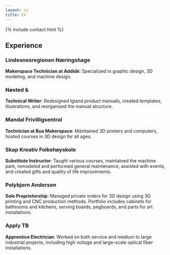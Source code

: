 ```yaml
---
layout: cv
title: CV
---
```


{% include contact.html %}

## Experience

### **Lindesnesregionen Næringshage**
**Makerspace Technician at Addidé**: Specialized in graphic design, 3D modeling, and machine design.

### **Nøsted &**
**Technical Writer**: Redesigned Igland product manuals, created templates, illustrations, and reorganized the manual structure.

### **Mandal Frivilligsentral**
**Technician at Bua Makerspace**: Maintained 3D printers and computers, hosted courses in 3D design for all ages.

### **Skap Kreativ Folkehøyskole**
**Substitute Instructor**: Taught various courses, maintained the machine park, remodeled and performed general maintenance, assisted with events, and created gifts and quality of life improvements.

### **Polybjorn Andersen**
**Sole Proprietorship**: Managed private orders for 3D design using 3D printing and CNC production methods. Portfolio includes cabinets for bathrooms and kitchens, serving boards, pegboards, and parts for art installations.

### **Apply TB**
**Apprentice Electrician**: Worked on both service and medium to large industrial projects, including high voltage and large-scale optical fiber installations.